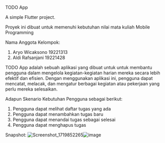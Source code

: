TODO App

A simple Flutter project.

Proyek ini dibuat untuk memenuhi kebutuhan nilai mata kuliah Mobile Programming

Nama Anggota Kelompok:
1. Aryo Wicaksono 19221313
2. Aldi Rafsanjani 19221428

TODO App adalah sebuah aplikasi yang dibuat untuk untuk membantu pengguna dalam mengelola kegiatan-kegiatan harian mereka secara lebih efektif dan efisien. Dengan menggunakan aplikasi ini, pengguna dapat mencatat, melacak, dan mengatur berbagai kegiatan atau pekerjaan yang perlu mereka selesaikan.

Adapun Skenario Kebutuhan Pengguna sebagai berikut:
1. Pengguna dapat melihat daftar tugas yang ada
2. Pengguna dapat menambahkan tugas baru
3. Pengguna dapat menandai tugas sebagai selesai
4. Pengguna dapat menghapus tugas 


Snapshot:
![Screenshot_1719852265](https://github.com/aryo1027/todo-app/assets/71845244/26bc98b4-280c-4e09-bc19-bfcea11e3681)![image](https://github.com/aryo1027/todo-app/assets/71845244/8ba23cc9-fea2-4043-bb5f-df05e32a53b0)





